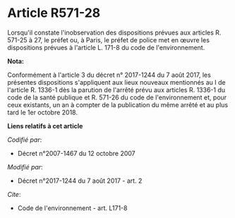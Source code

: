 # Article R571-28

Lorsqu'il constate l'inobservation des dispositions prévues aux articles R. 571-25 à 27, le préfet ou, à Paris, le préfet de
police met en œuvre les dispositions prévues à l'article L. 171-8 du code de l'environnement.

**Nota:**

Conformément à l'article 3 du décret n° 2017-1244 du 7 août 2017, les présentes dispositions s'appliquent aux lieux nouveaux
mentionnés au I de l'article R. 1336-1 dès la parution de l'arrêté prévu aux articles R. 1336-1 du code de la santé publique
et R. 571-26 du code de l'environnement et, pour ceux existants, un an à compter de la publication du même arrêté et au plus
tard le 1er octobre 2018.

**Liens relatifs à cet article**

_Codifié par_:

  - Décret n°2007-1467 du 12 octobre 2007

_Modifié par_:

  - Décret n°2017-1244 du 7 août 2017 - art. 2

_Cite_:

  - Code de l'environnement - art. L171-8
